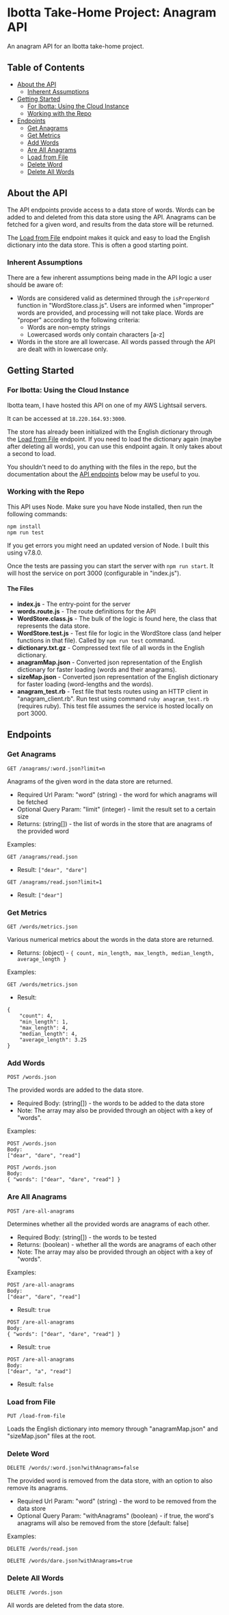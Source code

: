 # Ibotta Take-Home Project: Anagram API
An anagram API for an Ibotta take-home project.

## Table of Contents
- [About the API](#about-the-api)
    - [Inherent Assumptions](#inherent-assumptions)
- [Getting Started](#getting-started)
    - [For Ibotta: Using the Cloud Instance](#for-ibotta-using-the-cloud-instance)
    - [Working with the Repo](#working-with-the-repo)
- [Endpoints](#endpoints)
    - [Get Anagrams](#get-anagrams)
    - [Get Metrics](#get-metrics)
    - [Add Words](#add-words)
    - [Are All Anagrams](#are-all-anagrams)
    - [Load from File](#load-from-file)
    - [Delete Word](#delete-word)
    - [Delete All Words](#delete-all-words)

## About the API
The API endpoints provide access to a data store of words.
Words can be added to and deleted from this data store using the API.
Anagrams can be fetched for a given word, and results from the data store will be returned.

The [Load from File](#load-from-file) endpoint makes it quick and easy to load the English dictionary into the data store. This is often a good starting point.

### Inherent Assumptions
There are a few inherent assumptions being made in the API logic a user should be aware of:
- Words are considered valid as determined through the `isProperWord` function in "WordStore.class.js". Users are informed when "improper" words are provided, and processing will not take place. Words are "proper" according to the following criteria:
    - Words are non-empty strings
    - Lowercased words only contain characters [a-z]
- Words in the store are all lowercase. All words passed through the API are dealt with in lowercase only.

## Getting Started

### For Ibotta: Using the Cloud Instance
Ibotta team, I have hosted this API on one of my AWS Lightsail servers.

It can be accessed at `18.220.164.93:3000`.

The store has already been initialized with the English dictionary through the [Load from File](#load-from-file) endpoint. If you need to load the dictionary again (maybe after deleting all words), you can use this endpoint again. It only takes about a second to load.

You shouldn't need to do anything with the files in the repo, but the documentation about the [API endpoints](#endpoints) below may be useful to you.

### Working with the Repo
This API uses Node. Make sure you have Node installed, then run the following commands:
```
npm install
npm run test
```
If you get errors you might need an updated version of Node. I built this using v7.8.0.

Once the tests are passing you can start the server with `npm run start`. It will host the service on port 3000 (configurable in "index.js").

#### The Files
- **index.js** - The entry-point for the server
- **words.route.js** - The route definitions for the API
- **WordStore.class.js** - The bulk of the logic is found here, the class that represents the data store.
- **WordStore.test.js** - Test file for logic in the WordStore class (and helper functions in that file). Called by `npm run test` command.
- **dictionary.txt.gz** - Compressed text file of all words in the English dictionary.
- **anagramMap.json** - Converted json representation of the English dictionary for faster loading (words and their anagrams).
- **sizeMap.json** - Converted json representation of the English dictionary for faster loading (word-lengths and the words).
- **anagram_test.rb** - Test file that tests routes using an HTTP client in "anagram_client.rb". Run test using command `ruby anagram_test.rb` (requires ruby). This test file assumes the service is hosted locally on port 3000.

## Endpoints

### Get Anagrams

`GET /anagrams/:word.json?limit=n`

Anagrams of the given word in the data store are returned.
- Required Url Param: "word" (string) - the word for which anagrams will be fetched
- Optional Query Param: "limit" (integer) - limit the result set to a certain size
- Returns: (string[]) - the list of words in the store that are anagrams of the provided word

Examples:

`GET /anagrams/read.json`
- Result: `["dear", "dare"]`

`GET /anagrams/read.json?limit=1`
- Result: `["dear"]`

### Get Metrics
`GET /words/metrics.json`

Various numerical metrics about the words in the data store are returned.
- Returns: (object) - `{ count, min_length, max_length, median_length, average_length }`

Examples:

`GET /words/metrics.json`
- Result:
```
{
    "count": 4,
    "min_length": 1,
    "max_length": 4,
    "median_length": 4,
    "average_length": 3.25
}
```

### Add Words
`POST /words.json`

The provided words are added to the data store.
- Required Body: (string[]) - the words to be added to the data store
- Note: The array may also be provided through an object with a key of "words".

Examples:

```
POST /words.json
Body:
["dear", "dare", "read"]
```

```
POST /words.json
Body:
{ "words": ["dear", "dare", "read"] }
```

### Are All Anagrams
`POST /are-all-anagrams`

Determines whether all the provided words are anagrams of each other.
- Required Body: (string[]) - the words to be tested
- Returns: (boolean) - whether all the words are anagrams of each other
- Note: The array may also be provided through an object with a key of "words".

Examples:

```
POST /are-all-anagrams
Body:
["dear", "dare", "read"]
```
- Result: `true`

```
POST /are-all-anagrams
Body:
{ "words": ["dear", "dare", "read"] }
```
- Result: `true`

```
POST /are-all-anagrams
Body:
["dear", "a", "read"]
```
- Result: `false`

### Load from File
`PUT /load-from-file`

Loads the English dictionary into memory through "anagramMap.json" and "sizeMap.json" files at the root.

### Delete Word
`DELETE /words/:word.json?withAnagrams=false`

The provided word is removed from the data store, with an option to also remove its anagrams.
- Required Url Param: "word" (string) - the word to be removed from the data store
- Optional Query Param: "withAnagrams" (boolean) - if true, the word's anagrams will also be removed from the store [default: false]

Examples:

`DELETE /words/read.json`

`DELETE /words/dare.json?withAnagrams=true`

### Delete All Words
`DELETE /words.json`

All words are deleted from the data store.
